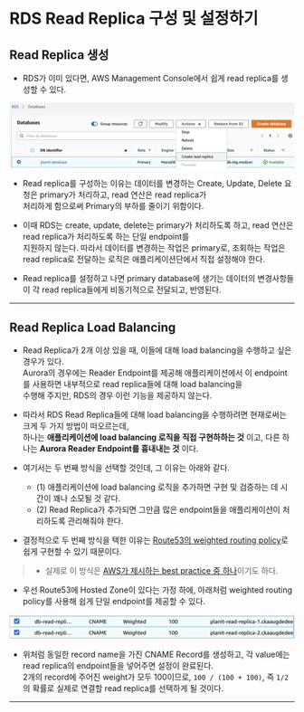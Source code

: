 # RDS Read Replica 구성 및 설정하기

## Read Replica 생성

- RDS가 이미 있다면, AWS Management Console에서 쉽게 read replica를 생성할 수 있다.

![picture 15](/images/AWS_RDS_RL_1.png)

- Read replica를 구성하는 이유는 데이터를 변경하는 Create, Update, Delete 요청은 primary가 처리하고, read 연산은 read replica가  
  처리하게 함으로써 Primary의 부하를 줄이기 위함이다.

- 이때 RDS는 create, update, delete는 primary가 처리하도록 하고, read 연산은 read replica가 처리하도록 하는 단일 endpoint를  
  지원하지 않는다. 따라서 데이터를 변경하는 작업은 primary로, 조회하는 작업은 read replica로 전달하는 로직은 애플리케이션단에서 직접 설정해야 한다.

- Read replica를 설정하고 나면 primary database에 생기는 데이터의 변경사항들이 각 read replica들에게 비동기적으로 전달되고, 반영된다.

---

## Read Replica Load Balancing

- Read Replica가 2개 이상 있을 때, 이들에 대해 load balancing을 수행하고 싶은 경우가 있다.  
  Aurora의 경우에는 Reader Endpoint를 제공해 애플리케이션에서 이 endpoint를 사용하면 내부적으로 read replica들에 대해 load balancing을  
  수행해 주지만, RDS의 경우 이런 기능을 제공하지 않는다.

- 따라서 RDS Read Replica들에 대해 load balancing을 수행하려면 현재로써는 크게 두 가지 방법이 떠오르는데,  
  하나는 **애플리케이션에 load balancing 로직을 직접 구현하하는 것** 이고, 다른 하나는 **Aurora Reader Endpoint를 흉내내는 것** 이다.

- 여기서는 두 번째 방식을 선택할 것인데, 그 이유는 아래와 같다.

  - (1) 애플리케이션에 load balancing 로직을 추가하면 구현 및 검증하는 데 시간이 꽤나 소모될 것 같다.
  - (2) Read Replica가 추가되면 그만큼 많은 endpoint들을 애플리케이션이 처리하도록 관리해줘야 한다.

- 결정적으로 두 번째 방식을 택한 이유는 [Route53의 weighted routing policy](https://docs.aws.amazon.com/Route53/latest/DeveloperGuide/routing-policy-weighted.html)로 쉽게 구현할 수 있기 때문이다.

> - 실제로 이 방식은 [AWS가 제시하는 best practice 중 하나](https://aws.amazon.com/premiumsupport/knowledge-center/requests-rds-read-replicas/?nc1=h_ls)이기도 하다.

- 우선 Route53에 Hosted Zone이 있다는 가정 하에, 아래처럼 weighted routing policy를 사용해 쉽게 단일 endpoint를 제공할 수 있다.

![picture 16](/images/AWS_RDS_RL_2.png)

- 위처럼 동일한 record name을 가진 CNAME Record를 생성하고, 각 value에는 read replica의 endpoint들을 넣어주면 설정이 완료된다.  
  2개의 record에 주어진 weight가 모두 100이므로, `100 / (100 + 100)`, 즉 `1/2`의 확률로 실제로 연결할 read replica를 선택하게 될 것이다.

---

